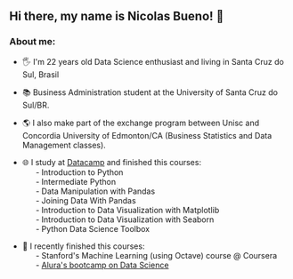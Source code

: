 ## Hi there, my name is Nicolas Bueno! 👋

### About me:

- 🖐 I'm 22 years old Data Science enthusiast and living in Santa Cruz do Sul, Brasil <br />
- 📚 Business Administration student at the University of Santa Cruz do Sul/BR. 
- 🌎 I also make part of the exchange program between Unisc and Concordia University of Edmonton/CA (Business Statistics and Data Management classes). 

- 🌐 I study at [Datacamp](https://www.datacamp.com/profile/nicolasbuen98) and finished this courses: <br />
&nbsp;&nbsp;&nbsp;&nbsp;&nbsp;&nbsp;- Introduction to Python <br />
&nbsp;&nbsp;&nbsp;&nbsp;&nbsp;&nbsp;- Intermediate Python <br />
&nbsp;&nbsp;&nbsp;&nbsp;&nbsp;&nbsp;- Data Manipulation with Pandas <br />
&nbsp;&nbsp;&nbsp;&nbsp;&nbsp;&nbsp;- Joining Data With Pandas <br />
&nbsp;&nbsp;&nbsp;&nbsp;&nbsp;&nbsp;- Introduction to Data Visualization with Matplotlib <br />
&nbsp;&nbsp;&nbsp;&nbsp;&nbsp;&nbsp;- Introduction to Data Visualization with Seaborn <br />
&nbsp;&nbsp;&nbsp;&nbsp;&nbsp;&nbsp;- Python Data Science Toolbox <br />

- 📖 I recently finished this courses: <br />
&nbsp;&nbsp;&nbsp;&nbsp;&nbsp;&nbsp;- Stanford's Machine Learning (using Octave) course @ Coursera
&nbsp;&nbsp;&nbsp;&nbsp;&nbsp;&nbsp;- [Alura's bootcamp on Data Science](https://github.com/nicolasbuen/Alura-s-Data-Science-Bootcamp)

